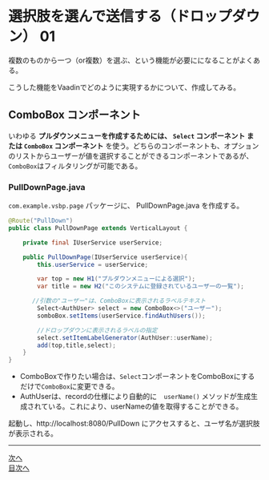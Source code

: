 # 選択肢を選んで送信する（ドロップダウン） 01

複数のものから一つ（or複数）を選ぶ、という機能が必要にになることがよくある。

こうした機能をVaadinでどのように実現するかについて、作成してみる。

## ComboBox コンポーネント

いわゆる **プルダウンメニューを作成するためには、 `Select` コンポーネント または `ComboBox` コンポーネント** を使う。どちらのコンポーネントも、オプションのリストからユーザーが値を選択することができるコンポーネントであるが、`ComboBox`はフィルタリングが可能である。

### PullDownPage.java

`com.example.vsbp.page` パッケージに、 PullDownPage.java を作成する。


```java
@Route("PullDown")
public class PullDownPage extends VerticalLayout {

    private final IUserService userService;

    public PullDownPage(IUserService userService){
        this.userService = userService;

        var top = new H1("プルダウンメニューによる選択");
        var title = new H2("このシステムに登録されているユーザ一の一覧");

　　　　//引数の"ユーザー"は、ComboBoxに表示されるラベルテキスト
        Select<AuthUser> select = new ComboBox<>("ユーザー");
        somboBox.setItems(userService.findAuthUsers());

        //ドロップダウンに表示されるラベルの指定
        select.setItemLabelGenerator(AuthUser::userName);
        add(top,title,select);
    }
}
```

- ComboBoxで作りたい場合は、`Select`コンポーネントをComboBoxにするだけで`ComboBox`に変更できる。
- AuthUserは、recordの仕様により自動的に　`userName()` メソッドが生成生成されている。これにより、userNameの値を取得することができる。

起動し、http://localhost:8080/PullDown にアクセスすると、ユーザ名が選択肢が表示される。


----

[次へ](02.md)<br>
[目次へ](..) 
